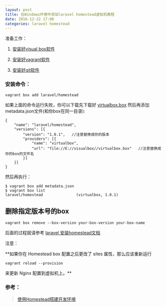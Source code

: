 ```yaml
---
layout: post
title: 在Windows环境中添加laravel homestead虚拟机教程
date: 2016-12-22 17:00
categories: laravel homestead
---
```


准备工作：

1. [安装好visual box软件](https://www.virtualbox.org/)

2. [安装好vagrant软件](https://www.vagrantup.com/downloads.html)

2. [安装好git软件](http://git-scm.com/)

### 安装命令：

```
vagrant box add laravel/homestead
```
如果上面的命令运行失败，你可以下载先下载好 [virtualbox.box](https://atlas.hashicorp.com/laravel/boxes/homestead/versions/1.0.1/providers/virtualbox.box) 然后再添加metadata.json文件(和你box在同一目录):

```
{
    "name": "laravel/homestead",
    "versions": [{
        "version": "1.0.1",   //注意替换成你的版本
        "providers": [{
            "name": "virtualbox",
            "url": "file://E://visualbox//virtualbox.box"   //注意替换成你的box的文件名
        }]
    }]
}
```

然后再执行：

```
$ vagrant box add metadata.json
$ vagrant box list
laravel/homestead               (virtualbox, 1.0.1)
```

## 删除指定版本号的box

```
vagrant box remove --box-version your-box-version your-box-name
```

后面的过程就请参考 [laravel 安装homestead文档](https://laravel.com/docs/5.3/homestead)

注意：

**如果你在 Homestead box 配置之后更改了 sites 属性，那么应该重新运行

```
vagrant reload --provision
```

来更新 Nginx 配置到虚拟机上。**

### 参考：

> [使用Homestead搭建开发环境](https://solarhell.com/post/2016/04/homestead)
